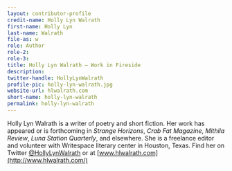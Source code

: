```yaml
---
layout: contributor-profile
credit-name: Holly Lyn Walrath
first-name: Holly Lyn
last-name: Walrath
file-as: w
role: Author
role-2:
role-3:
title: Holly Lyn Walrath — Work in Fireside
description:
twitter-handle: HollyLynWalrath
profile-pic: holly-lyn-walrath.jpg
website-url: hlwalrath.com
short-name: holly-lyn-walrath
permalink: holly-lyn-walrath
---
```

Holly Lyn Walrath is a writer of poetry and short fiction. Her work has appeared or is forthcoming in _Strange Horizons_, _Crab Fat Magazine_, _Mithila Review_, _Luna Station Quarterly_, and elsewhere. She is a freelance editor and volunteer with Writespace literary center in Houston, Texas. Find her on Twitter [@HollyLynWalrath](https://twitter.com/HollyLynWalrath) or at [www.hlwalrath.com](http://www.hlwalrath.com/)
